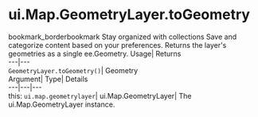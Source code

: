  
#  ui.Map.GeometryLayer.toGeometry 
bookmark_borderbookmark Stay organized with collections  Save and categorize content based on your preferences.
Returns the layer's geometries as a single ee.Geometry. 
Usage| Returns  
---|---  
`GeometryLayer.toGeometry()`| Geometry  
Argument| Type| Details  
---|---|---  
this: `ui.map.geometrylayer`| ui.Map.GeometryLayer| The ui.Map.GeometryLayer instance.  
